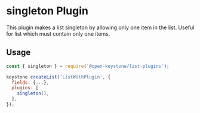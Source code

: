 <!--[meta]
section: list-plugins
title: singleton
[meta]-->

# singleton Plugin

This plugin makes a list singleton by allowing only one item in the list. Useful for list which must contain only one items.

## Usage

```js
const { singleton } = require('@open-keystone/list-plugins');

keystone.createList('ListWithPlugin', {
  fields: {...},
  plugins: [
    singleton(),
  ],
});
```
